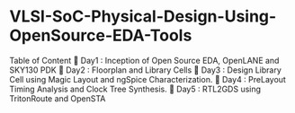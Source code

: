 # VLSI-SoC-Physical-Design-Using-OpenSource-EDA-Tools

Table of Content
	Day1 : Inception of Open Source EDA, OpenLANE and SKY130 PDK
	Day2 : Floorplan and Library Cells
	Day3 : Design Library Cell using Magic Layout and ngSpice Characterization.
	Day4 : PreLayout Timing Analysis and Clock Tree Synthesis.
	Day5 : RTL2GDS using TritonRoute and OpenSTA

